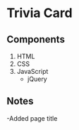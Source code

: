 # Trivia Card

## Components

1. HTML
2. CSS
3. JavaScript
   - jQuery

## Notes

-Added page title
